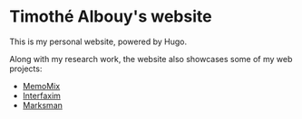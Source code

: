 # Timothé Albouy's website

This is my personal website, powered by Hugo.

Along with my research work, the website also showcases some of my web projects:
- [MemoMix](/memomix)
- [Interfaxim](/interfaxim/Saint_Sixte.xml)
- [Marksman](/marksman)
